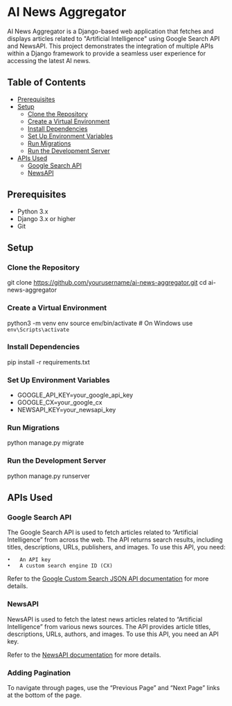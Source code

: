 # AI News Aggregator

AI News Aggregator is a Django-based web application that fetches and displays articles related to "Artificial Intelligence" using Google Search API and NewsAPI. This project demonstrates the integration of multiple APIs within a Django framework to provide a seamless user experience for accessing the latest AI news.

## Table of Contents
- [Prerequisites](#prerequisites)
- [Setup](#setup)
  - [Clone the Repository](#clone-the-repository)
  - [Create a Virtual Environment](#create-a-virtual-environment)
  - [Install Dependencies](#install-dependencies)
  - [Set Up Environment Variables](#set-up-environment-variables)
  - [Run Migrations](#run-migrations)
  - [Run the Development Server](#run-the-development-server)
- [APIs Used](#apis-used)
  - [Google Search API](#google-search-api)
  - [NewsAPI](#newsapi)

## Prerequisites
- Python 3.x
- Django 3.x or higher
- Git

## Setup

### Clone the Repository
git clone https://github.com/yourusername/ai-news-aggregator.git
cd ai-news-aggregator


### Create a Virtual Environment
python3 -m venv env
source env/bin/activate  # On Windows use `env\Scripts\activate`

### Install Dependencies
pip install -r requirements.txt

### Set Up Environment Variables
- GOOGLE_API_KEY=your_google_api_key
- GOOGLE_CX=your_google_cx
- NEWSAPI_KEY=your_newsapi_key

### Run Migrations
python manage.py migrate

### Run the Development Server
python manage.py runserver

## APIs Used

### Google Search API
The Google Search API is used to fetch articles related to “Artificial Intelligence” from across the web. The API returns search results, including titles, descriptions, URLs, publishers, and images. To use this API, you need:

	•	An API key
	•	A custom search engine ID (CX)

Refer to the [Google Custom Search JSON API documentation](https://developers.google.com/custom-search/v1/overview) for more details.

### NewsAPI

NewsAPI is used to fetch the latest news articles related to “Artificial Intelligence” from various news sources. The API provides article titles, descriptions, URLs, authors, and images. To use this API, you need an API key.

Refer to the [NewsAPI documentation](https://newsapi.org/docs/get-started) for more details.

### Adding Pagination
To navigate through pages, use the “Previous Page” and “Next Page” links at the bottom of the page.



